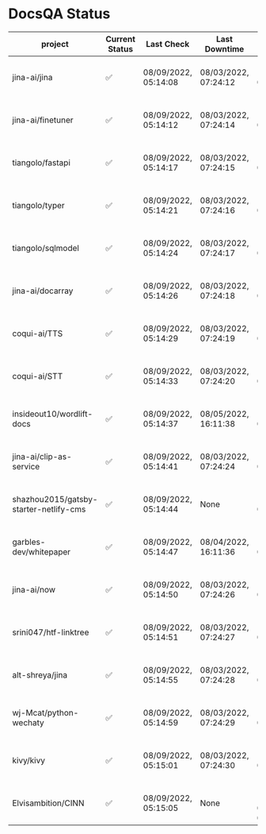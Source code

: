# DocsQA Status

|               project                |Current Status|     Last Check     |   Last Downtime    |              % Uptime              |
|--------------------------------------|--------------|--------------------|--------------------|------------------------------------|
|jina-ai/jina                          |✅            |08/09/2022, 05:14:08|08/03/2022, 07:24:12|124.964 (since 07/29/2022, 16:38:18)|
|jina-ai/finetuner                     |✅            |08/09/2022, 05:14:12|08/03/2022, 07:24:14|124.972 (since 07/29/2022, 16:38:18)|
|tiangolo/fastapi                      |✅            |08/09/2022, 05:14:17|08/03/2022, 07:24:15|124.983 (since 07/29/2022, 16:38:18)|
|tiangolo/typer                        |✅            |08/09/2022, 05:14:21|08/03/2022, 07:24:16|124.988 (since 07/29/2022, 16:38:18)|
|tiangolo/sqlmodel                     |✅            |08/09/2022, 05:14:24|08/03/2022, 07:24:17|124.990 (since 07/29/2022, 16:38:18)|
|jina-ai/docarray                      |✅            |08/09/2022, 05:14:26|08/03/2022, 07:24:18|124.989 (since 07/29/2022, 16:38:18)|
|coqui-ai/TTS                          |✅            |08/09/2022, 05:14:29|08/03/2022, 07:24:19|124.992 (since 07/29/2022, 16:38:18)|
|coqui-ai/STT                          |✅            |08/09/2022, 05:14:33|08/03/2022, 07:24:20|124.996 (since 07/29/2022, 16:38:18)|
|insideout10/wordlift-docs             |✅            |08/09/2022, 05:14:37|08/05/2022, 16:11:38|116.953 (since 07/29/2022, 16:38:18)|
|jina-ai/clip-as-service               |✅            |08/09/2022, 05:14:41|08/03/2022, 07:24:24|125.009 (since 07/29/2022, 16:38:18)|
|shazhou2015/gatsby-starter-netlify-cms|✅            |08/09/2022, 05:14:44|None                |100.000 (since 08/03/2022, 10:30:18)|
|garbles-dev/whitepaper                |✅            |08/09/2022, 05:14:47|08/04/2022, 16:11:36|117.026 (since 07/29/2022, 16:38:18)|
|jina-ai/now                           |✅            |08/09/2022, 05:14:50|08/03/2022, 07:24:26|125.013 (since 07/29/2022, 16:38:18)|
|srini047/htf-linktree                 |✅            |08/09/2022, 05:14:51|08/03/2022, 07:24:27|129.324 (since 07/31/2022, 18:29:28)|
|alt-shreya/jina                       |✅            |08/09/2022, 05:14:55|08/03/2022, 07:24:28|125.020 (since 07/29/2022, 16:38:18)|
|wj-Mcat/python-wechaty                |✅            |08/09/2022, 05:14:59|08/03/2022, 07:24:29|125.024 (since 07/29/2022, 16:38:18)|
|kivy/kivy                             |✅            |08/09/2022, 05:15:01|08/03/2022, 07:24:30|125.023 (since 07/29/2022, 16:38:18)|
|Elvisambition/CINN                    |✅            |08/09/2022, 05:15:05|None                |100.000 (since 08/04/2022, 07:09:50)|
